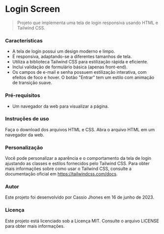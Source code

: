 # Login Screen
> Projeto que implementa uma tela de login responsiva usando HTML e Tailwind CSS.

### Características
* A tela de login possui um design moderno e limpo.
* É responsiva, adaptando-se a diferentes tamanhos de tela.
* Utiliza a biblioteca Tailwind CSS para estilização rápida e eficiente.
* Inclui validação de formulário básica (apenas front-end).
* Os campos de e-mail e senha possuem estilização interativa, com efeitos de foco e hover.
O botão "Entrar" tem um estilo com animação de transição suave.
### Pré-requisitos
* Um navegador da web para visualizar a página.
### Instruções de uso
Faça o download dos arquivos HTML e CSS.
Abra o arquivo HTML em um navegador da web.
### Personalização
Você pode personalizar a aparência e o comportamento da tela de login ajustando as classes e estilos fornecidos pelo Tailwind CSS. Para obter mais informações sobre como usar o Tailwind CSS, consulte a documentação oficial em https://tailwindcss.com/docs.

### Autor
Este projeto foi desenvolvido por Cassio Jhones em 16 de junho de 2023.

### Licença
Este projeto está licenciado sob a Licença MIT. Consulte o arquivo LICENSE para obter mais informações.
